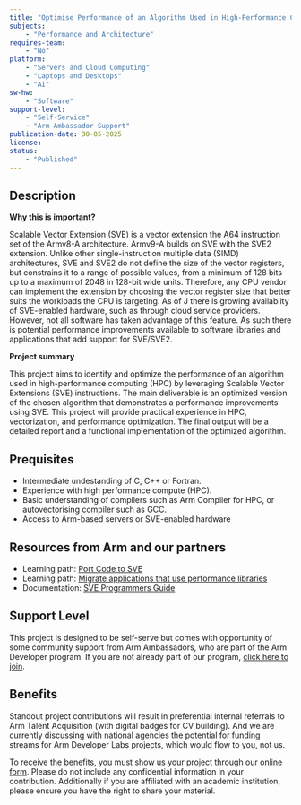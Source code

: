```yaml
---
title: "Optimise Performance of an Algorithm Used in High-Performance Compute Using Scalable Vector Extensions (SVE / SVE2)"
subjects:
    - "Performance and Architecture"
requires-team:
    - "No"
platform:
    - "Servers and Cloud Computing"
    - "Laptops and Desktops"
    - "AI"
sw-hw:
    - "Software"
support-level: 
    - "Self-Service"
    - "Arm Ambassador Support"
publication-date: 30-05-2025
license:
status:
    - "Published" 
---
```




## Description

**Why this is important?**

Scalable Vector Extension (SVE) is a vector extension the A64 instruction set of the Armv8-A architecture. Armv9-A builds on SVE with the SVE2 extension. Unlike other single-instruction multiple data (SIMD) architectures, SVE and SVE2 do not define the size of the vector registers, but constrains it to a range of possible values, from a minimum of 128 bits up to a maximum of 2048 in 128-bit wide units. Therefore, any CPU vendor can implement the extension by choosing the vector register size that better suits the workloads the CPU is targeting. As of J there is growing availablity of SVE-enabled hardware, such as through cloud service providers. However, not all software has taken advantage of this feature. As such there is potential performance improvements available to software libraries and applications that add support for SVE/SVE2. 

**Project summary**

This project aims to identify and optimize the performance of an algorithm used in high-performance computing (HPC) by leveraging Scalable Vector Extensions (SVE) instructions. The main deliverable is an optimized version of the chosen algorithm that demonstrates a performance improvements using SVE. This project will provide practical experience in HPC, vectorization, and performance optimization. The final output will be a detailed report and a functional implementation of the optimized algorithm. 

## Prequisites

- Intermediate undestanding of C, C++ or Fortran.
- Experience with high performance compute (HPC).
- Basic understanding of compilers such as Arm Compiler for HPC, or autovectorising compiler such as GCC.
- Access to Arm-based servers or SVE-enabled hardware

## Resources from Arm and our partners

- Learning path: [Port Code to SVE](https://learn.arm.com/learning-paths/servers-and-cloud-computing/sve/)
- Learning path: [Migrate applications that use performance libraries](https://learn.arm.com/learning-paths/servers-and-cloud-computing/using-and-porting-performance-libs/)
- Documentation: [SVE Programmers Guide](https://developer.arm.com/documentation/102476/0101/Programming-with-SVE)


## Support Level

This project is designed to be self-serve but comes with opportunity of some community support from Arm Ambassadors, who are part of the Arm Developer program. If you are not already part of our program, [click here to join](https://www.arm.com/resources/developer-program?#register).

## Benefits 

Standout project contributions will result in preferential internal referrals to Arm Talent Acquisition (with digital badges for CV building).  And we are currently discussing with national agencies the potential for funding streams for Arm Developer Labs projects, which would flow to you, not us.

To receive the benefits, you must show us your project through our [online form](https://forms.office.com/e/VZnJQLeRhD). Please do not include any confidential information in your contribution. Additionally if you are affiliated with an academic institution, please ensure you have the right to share your material.